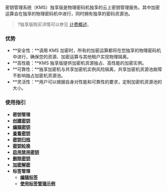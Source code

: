 密钥管理系统（KMS）独享版是物理密码机独享的云上密钥管理服务。其中加密运算会在独享的物理密码机中进行，同时拥有独享的密码资源池。
>?独享版购买详情可以参见 [计费概述](https://cloud.tencent.com/document/product/573/34388#.dx)。

### 优势
- **安全性：**调用 KMS 加密时，所有的加密运算都将在您独享的物理密码机中进行，确保您的资源、加密运算与其他租户实现物理隔离。
- **高性能：**KMS 独享版提供加密机资源独占、高性能的加密实例。
- **可靠性：**独享加密机与共享加密机实例风险隔离，共享加密机资源池故障不影响独占加密机资源池。
- **灵活性：**用户可以根据自身对性能和可靠性的要求，定制加密机资源池的大小。

### 使用指引
- **密钥管理**
 - [**创建密钥**](https://cloud.tencent.com/document/product/573/74716)
 - [**编辑密钥**](https://cloud.tencent.com/document/product/573/74723)
 - [**查看密钥**](https://cloud.tencent.com/document/product/573/74717)
 - [**密钥归档**](https://cloud.tencent.com/document/product/573/74726)
 - [**密钥轮换**](https://cloud.tencent.com/document/product/573/74727)
 - [**启用禁用密钥**](https://cloud.tencent.com/document/product/573/74728)
 - [**删除密钥**](https://cloud.tencent.com/document/product/573/74730)
 - [**加密解密**](https://cloud.tencent.com/document/product/573/74725)
- **标签管理**
	- [**编辑标签**](https://cloud.tencent.com/document/product/573/74734)
	- [**使用标签管理示例**](https://cloud.tencent.com/document/product/573/74733)
